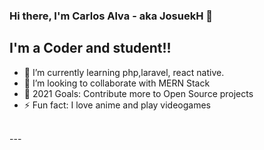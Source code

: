 ### Hi there, I'm Carlos Alva - aka JosuekH 👋 

## I'm a Coder and student!!

- 🌱 I’m currently learning php,laravel, react native.
- 👯 I’m looking to collaborate with MERN Stack
- 🥅 2021 Goals: Contribute more to Open Source projects
- ⚡ Fun fact: I love anime and play videogames

<br />
---
